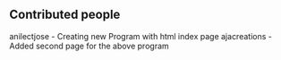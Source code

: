 ## Contributed people
anilectjose - Creating new Program with html index page
ajacreations - Added second page for the above program
